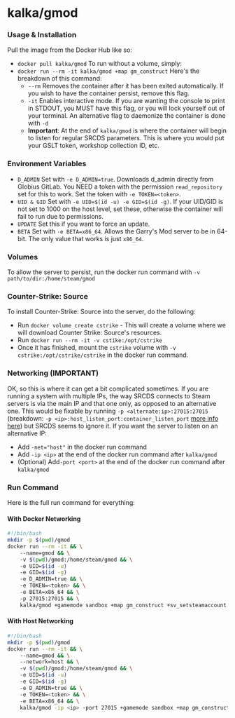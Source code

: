 
# kalka/gmod

### Usage & Installation
Pull the image from the Docker Hub like so:
* `docker pull kalka/gmod`
To run without a volume, simply:
* `docker run --rm -it kalka/gmod +map gm_construct`
Here's the breakdown of this command:
	* `--rm` Removes the container after it has been exited automatically. If you wish to have the container persist, remove this flag.
	* `-it` Enables interactive mode. If you are wanting the console to print in STDOUT, you MUST have this flag, or you will lock yourself out of your terminal. An alternative flag to daemonize the container is done with `-d`
	* **Important**: At the end of `kalka/gmod` is where the container will begin to listen for regular SRCDS parameters. This is where you would put your GSLT token, workshop collection ID, etc.
### Environment Variables
* `D_ADMIN` Set with `-e D_ADMIN=true`. Downloads d_admin directly from Globius GitLab. You NEED a token with the permission `read_repository` set for this to work. Set the token with `-e TOKEN=<token>`.
* `UID & GID` Set with `-e UID=$(id -u) -e GID=$(id -g)`. If your UID/GID is not set to 1000 on the host level, set these, otherwise the container will fail to run due to permissions.
* `UPDATE` Set this if you want to force an update.
* `BETA` Set with `-e BETA=x86_64`. Allows the Garry's Mod server to be in 64-bit. The only value that works is just `x86_64`.

### Volumes
To allow the server to persist, run the docker run command with `-v path/to/dir:/home/steam/gmod`

### Counter-Strike: Source
To install Counter-Strike: Source into the server, do the following:
* Run `docker volume create cstrike` - This will create a volume where we will download Counter Strike: Source's resources.
* Run `docker run --rm -it -v cstike:/opt/cstrike`
* Once it has finished, mount the `cstrike` volume with `-v cstrike:/opt/cstrike/cstrike` in the docker run command.

### Networking (IMPORTANT)
OK, so this is where it can get a bit complicated sometimes. If you are running a system with multiple IPs, the way SRCDS connects to Steam servers is via the main IP and that one only, as opposed to an alternative one. This would be fixable by running `-p <alternate:ip>:27015:27015` (breakdown: `-p <ip>:host_listen_port:container_listen_port` [more info here](https://docs.docker.com/engine/tutorials/networkingcontainers/)) but SRCDS seems to ignore it. If you want the server to listen on an alternative IP:
* Add `-net="host"` in the docker run command
* Add `-ip <ip>` at the end of the docker run command after `kalka/gmod`
* (Optional) Add`-port <port>` at the end of the docker run command after `kalka/gmod`

### Run Command
Here is the full run command for everything:

#### With Docker Networking
```bash
#!/bin/bash
mkdir -p $(pwd)/gmod
docker run --rm -it && \
	--name=gmod && \
	-v $(pwd)/gmod:/home/steam/gmod && \
	-e UID=$(id -u)
	-e GID=$(id -g)
	-e D_ADMIN=true && \
	-e TOKEN=<token> && \
	-e BETA=x86_64 && \
	-p 27015:27015 && \
	kalka/gmod +gamemode sandbox +map gm_construct +sv_setsteamaccount <your GLST token>
```

#### With Host Networking
```bash
#!/bin/bash
mkdir -p $(pwd)/gmod
docker run --rm -it && \
	--name=gmod && \
	--network=host && \
	-v $(pwd)/gmod:/home/steam/gmod && \
	-e UID=$(id -u)
	-e GID=$(id -g)
	-e D_ADMIN=true && \
	-e TOKEN=<token> && \
	-e BETA=x86_64 && \
	kalka/gmod -ip <ip> -port 27015 +gamemode sandbox +map gm_construct +sv_setsteamaccount <your GLST token>
```
